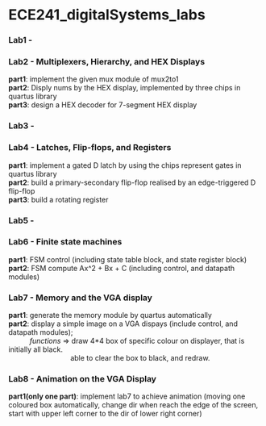 # ECE241_digitalSystems_labs
### Lab1 - 

### Lab2 - Multiplexers, Hierarchy, and HEX Displays  
**part1**:&nbsp;implement the given mux module of mux2to1  
**part2**:&nbsp;Disply nums by the HEX display, implemented by three chips in quartus library  
**part3**:&nbsp;design a HEX decoder for 7-segment HEX display  

### Lab3 - 

### Lab4 - Latches, Flip-flops, and Registers  
**part1**:&nbsp;implement a gated D latch by using the chips represent gates in quartus library  
**part2**:&nbsp;build a primary-secondary flip-flop realised by an edge-triggered D flip-flop  
**part3**:&nbsp;build a rotating register  

### Lab5 - 

### Lab6 - Finite state machines  
**part1**:&nbsp;FSM control (including state table block, and state register block)  
**part2**:&nbsp;FSM compute Ax^2 + Bx + C (including control, and datapath modules)  

### Lab7 - Memory and the VGA display  
**part1**:&nbsp;generate the memory module by quartus automatically  
**part2**:&nbsp;display a simple image on a VGA dispays (include control, and datapath modules);  
&emsp;&emsp;&emsp;*functions* => draw 4*4 box of specific colour on displayer, that is initially all black.  
&emsp;&emsp;&emsp;&emsp;&emsp;&emsp;&emsp;&emsp;&ensp;&nbsp;able to clear the box to black, and redraw.  
                    
### Lab8 - Animation on the VGA Display  
**part1(only one part)**:&nbsp;implement lab7 to achieve animation (moving one coloured box automatically, change dir when reach the edge of the screen, start with upper left corner to the dir of lower right corner)  

